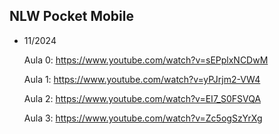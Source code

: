 ## NLW Pocket Mobile
- 11/2024

  Aula 0: https://www.youtube.com/watch?v=sEPplxNCDwM

  Aula 1: https://www.youtube.com/watch?v=yPJrjm2-VW4

  Aula 2: https://www.youtube.com/watch?v=EI7_S0FSVQA

  Aula 3: https://www.youtube.com/watch?v=Zc5ogSzYrXg
